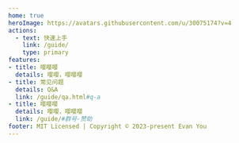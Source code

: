 ```yaml
---
home: true
heroImage: https://avatars.githubusercontent.com/u/30075174?v=4
actions:
  - text: 快速上手
    link: /guide/
    type: primary
features:
- title: 嘤嘤嘤
  details: 嘤嘤，嘤嘤嘤
- title: 常见问题
  details: Q&A
  link: /guide/qa.html#q-a
- title: 嘤嘤嘤
  details: 嘤嘤，嘤嘤嘤
  link: /guide/#群号-赞助
footer: MIT Licensed | Copyright © 2023-present Evan You
---
```

